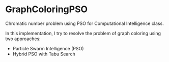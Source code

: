 # GraphColoringPSO
Chromatic number problem using PSO for Computational Intelligence class. 

In this implementation, I try to resolve the problem of graph coloring using two approaches:
  - Particle Swarm Intelligence (PSO)
  - Hybrid PSO with Tabu Search
